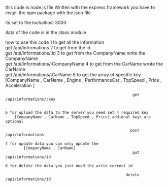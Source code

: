 this code is node.js file 
    Written with the express framework 
    you have to install the npm package with the json file 

its set to the lochalhost 3000 

data of the code is in the class module 

how to use this code 
    1 to get all the information                            
                                                            get /api/informations
    2 to get from the id                                    
                                                            get /api/informations/:id
    3 to get from the CompanyName write the CompanyName     
                                                            get /api/informations/:CompanyName 
    4 to get from the CarName wrote the CarName             
                                                            get /api/informations/:CarName
    5 to get the array of specific key
        [CompanyName , CarName , Engine , PerformanceCar , TopSpeed , Price , Acceleration ]

                                                            get /api/informations/:key


    6 for upload the data to the server you need set 4 required key 
        [CompanyName , CarName , TopSpeed , Price] addional keys are optional 

                                                           post /api/informations

    7 for update data you can only update the 
            [CompanyName , CarName]                         
                                                            put /api/informations/id

    8 for delete the data you just need the write correct id 

                                                         delete /api/informations/id